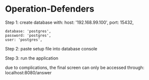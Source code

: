 # Operation-Defenders

Step 1: create database with:
host: '192.168.99.100',
    port: 15432,

    database: 'postgres',
    password: 'postgres',
    user: 'postgres',
    
Step 2: paste setup file into database console

Step 3: run the application

due to complications, the final screen can only be accessed through: localhost:8080/answer
